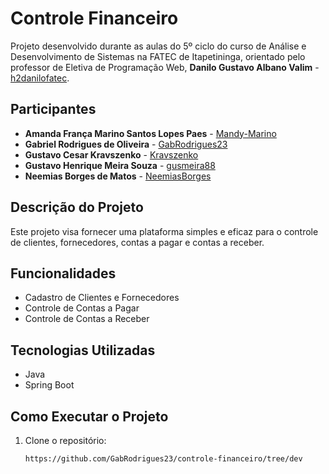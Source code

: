 # Controle Financeiro

Projeto desenvolvido durante as aulas do 5º ciclo do curso de Análise e Desenvolvimento de Sistemas na FATEC de Itapetininga, orientado pelo professor de Eletiva de Programação Web, **Danilo Gustavo Albano Valim** - [h2danilofatec](https://github.com/h2danilofatec).

## Participantes

- **Amanda França Marino Santos Lopes Paes** - [Mandy-Marino](https://github.com/Mandy-Marino)
- **Gabriel Rodrigues de Oliveira** - [GabRodrigues23](https://github.com/GabRodrigues23)
- **Gustavo Cesar Kravszenko** - [Kravszenko](https://github.com/Kravszenko)
- **Gustavo Henrique Meira Souza** - [gusmeira88](https://github.com/gusmeira88)
- **Neemias Borges de Matos** - [NeemiasBorges](https://github.com/NeemiasBorges)

## Descrição do Projeto

Este projeto visa fornecer uma plataforma simples e eficaz para o controle de clientes, fornecedores, contas a pagar e contas a receber.

## Funcionalidades

- Cadastro de Clientes e Fornecedores
- Controle de Contas a Pagar
- Controle de Contas a Receber

## Tecnologias Utilizadas

- Java
- Spring Boot

## Como Executar o Projeto

1. Clone o repositório:
   ```bash
   https://github.com/GabRodrigues23/controle-financeiro/tree/dev
